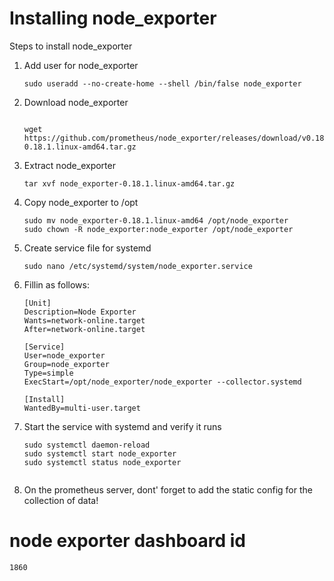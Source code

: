 # Installing node_exporter

Steps to install node_exporter

1. Add user for node_exporter

   ```
   sudo useradd --no-create-home --shell /bin/false node_exporter
   ```

2. Download node_exporter

   ```
  
   wget https://github.com/prometheus/node_exporter/releases/download/v0.18.1/node_exporter-0.18.1.linux-amd64.tar.gz
   ```

3. Extract node_exporter

   ```
   tar xvf node_exporter-0.18.1.linux-amd64.tar.gz
   ```

4. Copy node_exporter to /opt

   ```
   sudo mv node_exporter-0.18.1.linux-amd64 /opt/node_exporter
   sudo chown -R node_exporter:node_exporter /opt/node_exporter
   ```

5. Create service file for systemd

   ```
   sudo nano /etc/systemd/system/node_exporter.service
   ```

6. Fillin as follows:

   ```
   [Unit]
   Description=Node Exporter
   Wants=network-online.target
   After=network-online.target

   [Service]
   User=node_exporter
   Group=node_exporter
   Type=simple
   ExecStart=/opt/node_exporter/node_exporter --collector.systemd

   [Install]
   WantedBy=multi-user.target
   ```

7. Start the service with systemd and verify it runs

   ```
   sudo systemctl daemon-reload
   sudo systemctl start node_exporter 
   sudo systemctl status node_exporter 

   
   ```
8. On the prometheus server, dont' forget to add the static config for the collection of data!


# node exporter dashboard id
```
1860
```
